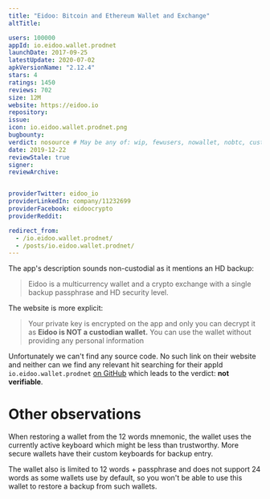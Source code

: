 ```yaml
---
title: "Eidoo: Bitcoin and Ethereum Wallet and Exchange"
altTitle: 

users: 100000
appId: io.eidoo.wallet.prodnet
launchDate: 2017-09-25
latestUpdate: 2020-07-02
apkVersionName: "2.12.4"
stars: 4
ratings: 1450
reviews: 702
size: 12M
website: https://eidoo.io
repository: 
issue: 
icon: io.eidoo.wallet.prodnet.png
bugbounty: 
verdict: nosource # May be any of: wip, fewusers, nowallet, nobtc, custodial, nosource, nonverifiable, reproducible, bounty, defunct
date: 2019-12-22
reviewStale: true
signer: 
reviewArchive:


providerTwitter: eidoo_io
providerLinkedIn: company/11232699
providerFacebook: eidoocrypto
providerReddit: 

redirect_from:
  - /io.eidoo.wallet.prodnet/
  - /posts/io.eidoo.wallet.prodnet/
---
```



The app's description sounds non-custodial as it mentions an HD backup:

> Eidoo is a multicurrency wallet and a crypto exchange with a single backup
passphrase and HD security level.

The website is more explicit:

> Your private key is encrypted on the app and only you can decrypt it as
**Eidoo is NOT a custodian wallet.**
You can use the wallet without providing any personal information

Unfortunately we can't find any source code. No such link on their website and
neither can we find any relevant hit searching for their appId
`io.eidoo.wallet.prodnet`
[on GitHub](https://github.com/search?q=%22io.eidoo.wallet.prodnet%22&type=Code)
which leads to the verdict: **not verifiable**.


Other observations
==================

When restoring a wallet from the 12 words mnemonic, the wallet uses the currently
active keyboard which might be less than trustworthy. More secure wallets have
their custom keyboards for backup entry.

The wallet also is limited to 12 words + passphrase and does not support 24 words
as some wallets use by default, so you won't be able to use this wallet to restore
a backup from such wallets.
